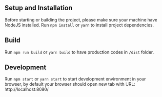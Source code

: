 ## Setup and Installation
Before starting or building the project, please make sure your machine have NodeJS installed. Run `npm install` or `yarn` to install project dependencies.

## Build
Run `npm run build` or `yarn build` to have production codes in `/dist` folder.

## Development
Run `npm start` or `yarn start` to start development environment in your browser, by default your browser should open new tab with URL: http://localhost:8080/